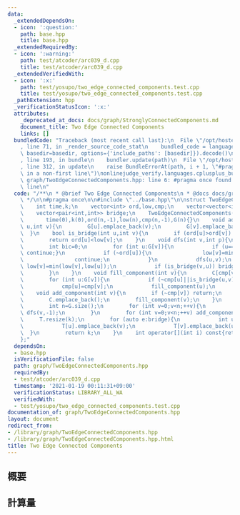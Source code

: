```yaml
---
data:
  _extendedDependsOn:
  - icon: ':question:'
    path: base.hpp
    title: base.hpp
  _extendedRequiredBy:
  - icon: ':warning:'
    path: test/atcoder/arc039_d.cpp
    title: test/atcoder/arc039_d.cpp
  _extendedVerifiedWith:
  - icon: ':x:'
    path: test/yosupo/two_edge_connected_components.test.cpp
    title: test/yosupo/two_edge_connected_components.test.cpp
  _pathExtension: hpp
  _verificationStatusIcon: ':x:'
  attributes:
    _deprecated_at_docs: docs/graph/StronglyConnectedComponents.md
    document_title: Two Edge Connected Components
    links: []
  bundledCode: "Traceback (most recent call last):\n  File \"/opt/hostedtoolcache/Python/3.9.1/x64/lib/python3.9/site-packages/onlinejudge_verify/documentation/build.py\"\
    , line 71, in _render_source_code_stat\n    bundled_code = language.bundle(stat.path,\
    \ basedir=basedir, options={'include_paths': [basedir]}).decode()\n  File \"/opt/hostedtoolcache/Python/3.9.1/x64/lib/python3.9/site-packages/onlinejudge_verify/languages/cplusplus.py\"\
    , line 193, in bundle\n    bundler.update(path)\n  File \"/opt/hostedtoolcache/Python/3.9.1/x64/lib/python3.9/site-packages/onlinejudge_verify/languages/cplusplus_bundle.py\"\
    , line 312, in update\n    raise BundleErrorAt(path, i + 1, \"#pragma once found\
    \ in a non-first line\")\nonlinejudge_verify.languages.cplusplus_bundle.BundleErrorAt:\
    \ graph/TwoEdgeConnectedComponents.hpp: line 6: #pragma once found in a non-first\
    \ line\n"
  code: "/**\n * @brief Two Edge Connected Components\n * @docs docs/graph/StronglyConnectedComponents.md\n\
    \ */\n\n#pragma once\n\n#include \"../base.hpp\"\n\nstruct TwoEdgeConnectedComponents{\n\
    \    int time,k;\n    vector<int> ord,low,cmp;\n    vector<vector<int>> G,C,T;\n\
    \    vector<pair<int,int>> bridge;\n    TwoEdgeConnectedComponents(int n):\n \
    \       time(0),k(0),ord(n,-1),low(n),cmp(n,-1),G(n){}\n    void add_edge(int\
    \ u,int v){\n        G[u].emplace_back(v);\n        G[v].emplace_back(u);\n  \
    \  }\n    bool is_bridge(int u,int v){\n        if (ord[u]>ord[v]) swap(u,v);\n\
    \        return ord[u]<low[v];\n    }\n    void dfs(int v,int p){\n        ord[v]=low[v]=time++;\n\
    \        int bic=0;\n        for (int u:G[v]){\n            if (u==p&&!bic){bic=1;\
    \ continue;}\n            if (~ord[u]){\n                low[v]=min(low[v],ord[u]);\n\
    \                continue;\n            }\n            dfs(u,v);\n           \
    \ low[v]=min(low[v],low[u]);\n            if (is_bridge(v,u)) bridge.emplace_back(v,u);\n\
    \        }\n    }\n    void fill_component(int v){\n        C[cmp[v]].emplace_back(v);\n\
    \        for (int u:G[v]){\n            if (~cmp[u]||is_bridge(u,v)) continue;\n\
    \            cmp[u]=cmp[v];\n            fill_component(u);\n        }\n    }\n\
    \    void add_component(int v){\n        if (~cmp[v]) return;\n        cmp[v]=k++;\n\
    \        C.emplace_back();\n        fill_component(v);\n    }\n    int build(){\n\
    \        int n=G.size();\n        for (int v=0;v<n;++v){\n            if (ord[v]<0)\
    \ dfs(v,-1);\n        }\n        for (int v=0;v<n;++v) add_component(v);\n   \
    \     T.resize(k);\n        for (auto e:bridge){\n            int u=cmp[e.first],v=cmp[e.second];\n\
    \            T[u].emplace_back(v);\n            T[v].emplace_back(u);\n      \
    \  }\n        return k;\n    }\n    int operator[](int i) const{return cmp[i];}\n\
    };"
  dependsOn:
  - base.hpp
  isVerificationFile: false
  path: graph/TwoEdgeConnectedComponents.hpp
  requiredBy:
  - test/atcoder/arc039_d.cpp
  timestamp: '2021-01-19 00:11:31+09:00'
  verificationStatus: LIBRARY_ALL_WA
  verifiedWith:
  - test/yosupo/two_edge_connected_components.test.cpp
documentation_of: graph/TwoEdgeConnectedComponents.hpp
layout: document
redirect_from:
- /library/graph/TwoEdgeConnectedComponents.hpp
- /library/graph/TwoEdgeConnectedComponents.hpp.html
title: Two Edge Connected Components
---
```

## 概要

## 計算量